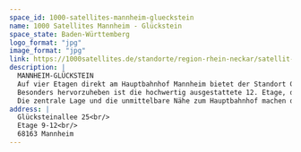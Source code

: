 ```yaml
---
space_id: 1000-satellites-mannheim-glueckstein
name: 1000 Satellites Mannheim - Glückstein
space_state: Baden-Württemberg
logo_format: "jpg"
image_format: "jpg"
link: https://1000satellites.de/standorte/region-rhein-neckar/satellit-glueckstein/
description: |
  MANNHEIM-GLÜCKSTEIN
  Auf vier Etagen direkt am Hauptbahnhof Mannheim bietet der Standort Glückstein exklusive Büroflächen und Teambüros, ergonomische Arbeitsplätze, die den Arbeitsstättenrichtlinien entsprechen, sowie Meetingräume und Veranstaltungsflächen. Mit einem traumhaften Blick über die Stadt sind die Räumlichkeiten ideal auf individuelle Bedürfnisse und die Anforderungen moderner Unternehmen zugeschnitten.
  Besonders hervorzuheben ist die hochwertig ausgestattete 12. Etage, die inklusive Küche komplett oder in Teilen als Eventfläche genutzt werden kann. Ob kreative Workshops, Vorträge oder besondere Veranstaltungen – diese Fläche bietet die perfekte Umgebung. Darüber hinaus laden zahlreiche Ecken zum Entspannen und Zurückziehen ein und schaffen eine angenehme Atmosphäre.
  Die zentrale Lage und die unmittelbare Nähe zum Hauptbahnhof machen den Standort Glückstein leicht erreichbar und ideal für Pendler. Die Kombination aus modernen Arbeitsplätzen, flexiblen Nutzungsmöglichkeiten und einem beeindruckenden Ausblick macht diesen Standort zu einem herausragenden Arbeitsplatz.
address: |
  Glücksteinallee 25<br/>
  Etage 9-12<br/>
  68163 Mannheim
---
```

